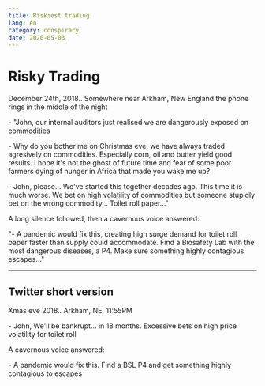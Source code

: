 ```yaml
---
title: Riskiest trading
lang: en
category: conspiracy
date: 2020-05-03
---
```


# Risky Trading

December 24th, 2018.. Somewhere near Arkham, New England the phone rings in the middle of the night

\- "John, our internal auditors just realised we are dangerously exposed on commodities

\- Why do you bother me on Christmas eve, we have always traded agresively on commodities. Especially corn, oil and butter yield 
good results. I hope it's not the ghost of future time and fear of some poor farmers dying of hunger in Africa that made you wake me up?

\- John, please... We've started this together decades ago. This time it is much worse. We bet on high volatility of commodities but someone stupidly bet on the wrong commodity... Toilet roll paper..."

A long silence followed, then a cavernous voice answered:

\"- A pandemic would fix this, creating high surge demand for toilet roll paper faster than supply could accommodate. Find a 
Biosafety Lab with the most dangerous diseases, a P4. Make sure something highly contagious escapes..."

---

## Twitter short version

Xmas eve 2018.. Arkham, NE. 11:55PM

\- John, We'll be bankrupt... in 18 months. Excessive bets on high price volatility for toilet roll

A cavernous voice answered:

\- A pandemic would fix this. Find a BSL P4 and get something highly contagious to escapes
